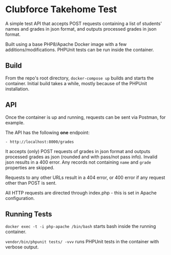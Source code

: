 # Clubforce Takehome Test
A simple test API that accepts POST requests containing a list of students' names and grades in json format, and outputs processed grades in json format.

Built using a base PHP8/Apache Docker image with a few additions/modifications. PHPUnit tests can be run inside the container.

## Build
From the repo's root directory, `docker-compose up` builds and starts the container. Initial build takes a while, mostly because of the PHPUnit installation.

## API
Once the container is up and running, requests can be sent via Postman, for example.

The API has the following **one** endpoint: 

    - http://localhost:8000/grades 

It accepts (only) POST requests of grades in json format and outputs processed grades as json (rounded and with pass/not pass info). Invalid json results in a 400 error. Any records not containing `name` and `grade` properties are skipped.

Requests to any other URLs result in a 404 error, or 400 error if any request other than POST is sent.

All HTTP requests are directed through index.php - this is set in Apache configuration.

## Running Tests
`docker exec -t -i php-apache /bin/bash` starts bash inside the running container.

`vendor/bin/phpunit tests/ -vvv` runs PHPUnit tests in the container with verbose output.
